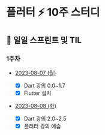 # 플러터 ⚡️ 10주 스터디

## 📂 일일 스프린트 및 TIL

### 1주차

- [2023-08-07 (월)](TIL/20230807.md)

  - [x] Dart 강의 0.0~1.7
  - [x] Flutter 설치

- [2023-08-08 (화)](TIL/20230808.md)
  - [x] Dart 강의 2.0~2.5
  - [x] 플러터 강의 예습
